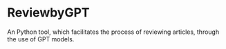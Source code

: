 # ReviewbyGPT
An Python tool, which facilitates the process of reviewing articles, through the use of GPT models.
